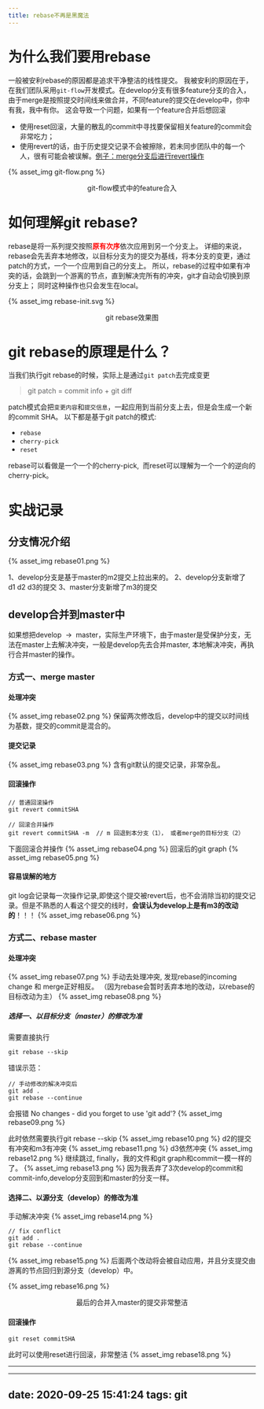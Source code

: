 ```yaml
---
title: rebase不再是黑魔法
---
```

# 为什么我们要用rebase
一般被安利rebase的原因都是追求干净整洁的线性提交。
我被安利的原因在于，在我们团队采用`git-flow`开发模式。在develop分支有很多feature分支的合入，由于merge是按照提交时间线来做合并，不同feature的提交在develop中，你中有我，我中有你。
这会导致一个问题，如果有一个feature合并后想回滚
- 使用reset回滚，大量的散乱的commit中寻找要保留相关feature的commit会非常吃力；
- 使用revert的话，由于历史提交记录不会被擦除，若未同步团队中的每一个人，很有可能会被误解。[例子：merge分支后进行revert操作](#容易误解的地方)

{% asset_img git-flow.png %}
<center>git-flow模式中的feature合入</center>

# 如何理解git rebase?
rebase是将一系列提交按照<font color="red">**原有次序**</font>依次应用到另一个分支上。
详细的来说，rebase会先丢弃本地修改，以目标分支为的提交为基线，将本分支的变更，通过patch的方式，一个一个应用到自己的分支上。
所以，rebase的过程中如果有冲突的话，会跳到一个游离的节点，直到解决完所有的冲突，git才自动会切换到原分支上； 同时这种操作也只会发生在local。

{% asset_img rebase-init.svg %}
<center>git rebase效果图</center>


# git rebase的原理是什么？
当我们执行git rebase的时候，实际上是通过`git patch`去完成变更
> git patch =  commit info + git diff 

patch模式会把`变更内容`和`提交信息`，一起应用到当前分支上去，但是会生成一个新的commit SHA。
以下都是基于git patch的模式:
- `rebase`
- `cherry-pick`
- `reset`


rebase可以看做是一个一个的cherry-pick,  而reset可以理解为一个一个的逆向的cherry-pick。


# 实战记录
## 分支情况介绍
{% asset_img rebase01.png %}

1、develop分支是基于master的m2提交上拉出来的。
2、develop分支新增了 d1 d2 d3的提交
3、master分支新增了m3的提交

## develop合并到master中
如果想把develop  →  master，实际生产环境下，由于master是受保护分支，无法在master上去解决冲突，一般是develop先去合并master, 本地解决冲突，再执行合并master的操作。

### 方式一、merge master

#### 处理冲突
{% asset_img rebase02.png %}
保留两次修改后，develop中的提交以时间线为基数，提交的commit是混合的。

#### 提交记录
{% asset_img rebase03.png %}
含有git默认的提交记录，非常杂乱。
#### 回滚操作
```
// 普通回滚操作
git revert commitSHA

// 回滚合并操作
git revert commitSHA -m  // m 回退到本分支（1）， 或者merge的目标分支（2）
```
下面回滚合并操作
{% asset_img rebase04.png %}
回滚后的git graph
{% asset_img rebase05.png %}
#### 容易误解的地方
git log会记录每一次操作记录,即使这个提交被revert后，也不会消除当初的提交记录。但是不熟悉的人看这个提交的线时，**会误认为develop上是有m3的改动的**！！！
{% asset_img rebase06.png %}

### 方式二、rebase master
#### 处理冲突
{% asset_img rebase07.png %}
手动去处理冲突, 发现rebase的incoming change 和 merge正好相反。 （因为rebase会暂时丢弃本地的改动，以rebase的目标改动为主）
{% asset_img rebase08.png %}
##### 选择一、以目标分支（master）的修改为准
需要直接执行

```
git rebase --skip
```

错误示范：
```
// 手动修改的解决冲突后
git add .
git rebase --continue
```
会报错 No changes - did you forget to use 'git add'? 
{% asset_img rebase09.png %}

此时依然需要执行git rebase --skip
{% asset_img rebase10.png %}
d2的提交有冲突和m3有冲突
{% asset_img rebase11.png %}
d3依然冲突
{% asset_img rebase12.png %}
继续跳过, finally，我的文件和git graph和commit一模一样的了。
{% asset_img rebase13.png %}
因为我丢弃了3次develop的commit和commit-info,develop分支回到和master的分支一样。

#### 选择二、以源分支（develop）的修改为准
手动解决冲突
{% asset_img rebase14.png %}

```
// fix conflict 
git add .
git rebase --continue

```
{% asset_img rebase15.png %}
后面两个改动将会被自动应用，并且分支提交由游离的节点回归到源分支（develop）中。

{% asset_img rebase16.png %}
<center>最后的合并入master的提交非常整洁</center>

#### 回滚操作
```
git reset commitSHA
```

此时可以使用reset进行回滚，非常整洁
{% asset_img rebase18.png %}

---
---
date: 2020-09-25 15:41:24
tags: git
---
